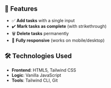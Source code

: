 ## 🚀 Features  
- ✅ **Add tasks** with a single input  
- ✔️ **Mark tasks as complete** (with strikethrough)  
- 🗑️ **Delete tasks** permanently  
- 📱 **Fully responsive** (works on mobile/desktop)  

## 🛠️ Technologies Used  
- **Frontend**: HTML5, Tailwind CSS  
- **Logic**: Vanilla JavaScript  
- **Tools**: Tailwind CLI, Git  

